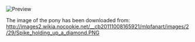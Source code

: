 ![Preview](https://raw.github.com/GNU-Pony/artwork/master/SYSLINUX/vesamenu/4:3/spike+diamond/preview.png)

The image of the pony has been downloaded from:
    http://images2.wikia.nocookie.net/__cb20111008165921/mlpfanart/images/2/29/Spike_holding_up_a_diamond.PNG
